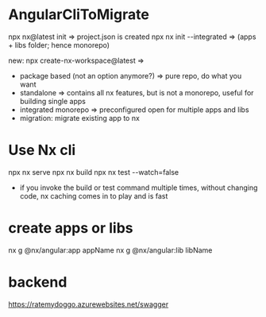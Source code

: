 # AngularCliToMigrate

npx nx@latest init => project.json is created
npx nx init --integrated => (apps + libs folder; hence monorepo)

new:
npx create-nx-workspace@latest =>

- package based (not an option anymore?) => pure repo, do what you want
- standalone => contains all nx features, but is not a monorepo, useful for building single apps
- integrated monorepo => preconfigured open for multiple apps and libs
- migration: migrate existing app to nx

# Use Nx cli

npx nx serve
npx nx build
npx nx test --watch=false

- if you invoke the build or test command multiple times, without changing code, nx caching comes in to play and is fast

# create apps or libs

nx g @nx/angular:app appName
nx g @nx/angular:lib libName

# backend

https://ratemydoggo.azurewebsites.net/swagger
